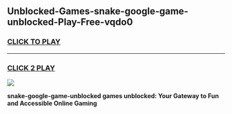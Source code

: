 
## Unblocked-Games-snake-google-game-unblocked-Play-Free-vqdo0
<h3>
<a href="https://premium76.site?title=snake-google-game-unblocked&ref=20A">CLICK TO PLAY</a></h3>
<hr>

<h3>
<a href="https://premium76.site?title=snake-google-game-unblocked&ref=20A">CLICK 2 PLAY</a>
  
</h3>

<a href="https://premium76.site?title=snake-google-game-unblocked&ref=20A"><img src="https://clearcache.store/games.png"></a>


**snake-google-game-unblocked games unblocked: Your Gateway to Fun and Accessible Online Gaming**
